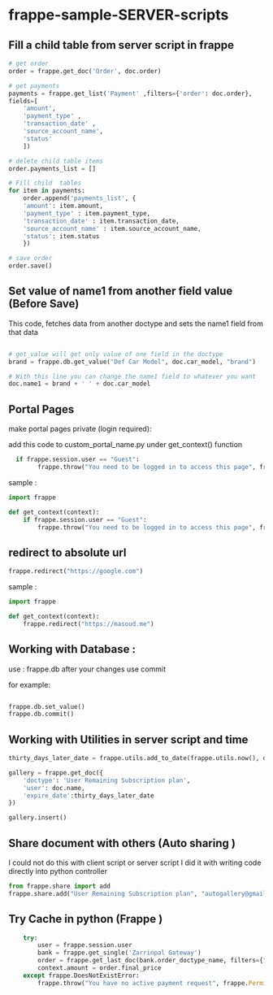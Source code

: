 # frappe-sample-SERVER-scripts

## Fill a child table from server script in frappe

```python
# get order
order = frappe.get_doc('Order', doc.order)

# get payments 
payments = frappe.get_list('Payment' ,filters={'order': doc.order},
fields=[
    'amount',
    'payment_type' ,
    'transaction_date' ,
    'source_account_name',
    'status'
    ])

# delete child table items 
order.payments_list = []

# Fill child  tables 
for item in payments:
    order.append('payments_list', {
    'amount': item.amount,
    'payment_type' : item.payment_type, 
    'transaction_date' : item.transaction_date,
    'source_account_name' : item.source_account_name,
    'status': item.status 
    })

# save order 
order.save()

``` 

## Set value of name1 from another field value (Before Save)

This code, fetches data from another doctype and sets the name1 field from that data
```python

# get_value will get only value of one field in the doctype 
brand = frappe.db.get_value("Def Car Model", doc.car_model, "brand")

# With this line you can change the name1 field to whatever you want
doc.name1 = brand + ' ' + doc.car_model

```

## Portal Pages
make portal pages private (login required):

add this code to custom_portal_name.py under get_context() function
```python
  if frappe.session.user == "Guest":
        frappe.throw("You need to be logged in to access this page", frappe.PermissionError)
```

sample : 
```python
import frappe

def get_context(context):
    if frappe.session.user == "Guest":
        frappe.throw("You need to be logged in to access this page", frappe.PermissionError)

```

## redirect to absolute url
```python
frappe.redirect("https://google.com")
```
sample : 
```python
import frappe

def get_context(context):
    frappe.redirect("https://masoud.me")
```

## Working with Database : 

use : frappe.db
after your changes use commit 

for example: 

```python

frappe.db.set_value()
frappe.db.commit()
```

## Working with Utilities in server script and time
```python
thirty_days_later_date = frappe.utils.add_to_date(frappe.utils.now(), days=30)

gallery = frappe.get_doc({
    'doctype': 'User Remaining Subscription plan',
    'user': doc.name,
    'expire_date':thirty_days_later_date
})

gallery.insert()
```

## Share document with others (Auto sharing )
I could not do this with client script or server script 
I did it with writing code directly into python controller

```python
from frappe.share import add
frappe.share.add("User Remaining Subscription plan", "autogallery@gmail.com-2022-11-08", "work.masoudhosseini@gmail.comaa", write=1, share=1)
```

## Try Cache in python (Frappe )
```python
	try:
		user = frappe.session.user
		bank = frappe.get_single('Zarrinpal Gateway')
		order = frappe.get_last_doc(bank.order_doctype_name, filters={"user": user})
		context.amount = order.final_price
	except frappe.DoesNotExistError:
		frappe.throw("You have no active payment request", frappe.PermissionError)
```